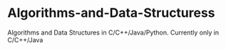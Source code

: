 # Algorithms-and-Data-Structuress
Algorithms and Data Structures in C/C++/Java/Python. Currently only in C/C++/Java
